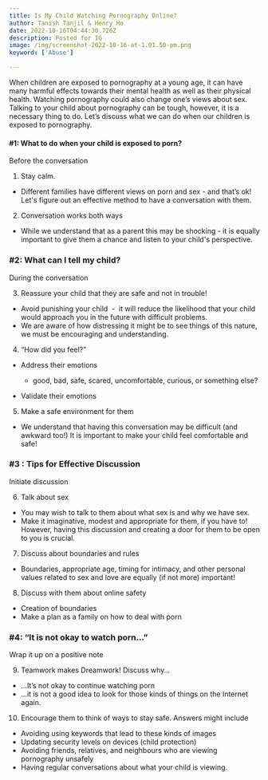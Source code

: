 ```yaml
---
title: Is My Child Watching Pornography Online?
author: Tanish Tanjil & Henry Ho
date: 2022-10-16T04:44:30.726Z
description: Posted for IG
image: /img/screenshot-2022-10-16-at-1.01.50-pm.png
keyword: ['Abuse']

---
```

When children are exposed to pornography at a young age, it can have many harmful effects towards their mental health as well as their physical health. Watching pornography could also change one’s views about sex. Talking to your child about pornography can be tough, however, it is a necessary thing to do. Let’s discuss what we can do when our children is exposed to pornography.

#### \#1: What to do when your child is exposed to porn?

Before the conversation

1. Stay calm.

* Different families have different views on porn and sex - and that’s ok! Let's figure out an effective method to have a conversation with them.

2. Conversation works both ways

* While we understand that as a parent this may be shocking - it is equally important to give them a chance and listen to your child's perspective.

### \#2: What can I tell my child?

During the conversation

3. Reassure your child that they are safe and not in trouble!

* Avoid punishing your child  -  it will reduce the likelihood that your child would approach you in the future with difficult problems.
* We are aware of how distressing it might be to see things of this nature, we must be encouraging and understanding.

4. “How did you feel?”

* Address their emotions

  * good, bad, safe, scared, uncomfortable, curious, or something else? 
* Validate their emotions

5. Make a safe environment for them

* We understand that having this conversation may be difficult (and awkward too!) It is important to make your child feel comfortable and safe!

### \#3 : Tips for Effective Discussion

Initiate discussion

6. Talk about sex

* You may wish to talk to them about what sex is and why we have sex. 
* Make it imaginative, modest and appropriate for them, if you have to! However, having this discussion and creating a door for them to be open to you is crucial.

7. Discuss about boundaries and rules

* Boundaries, appropriate age, timing for intimacy, and other personal values related to sex and love are equally (if not more) important!

8. Discuss with them about online safety

* Creation of boundaries 
* Make a plan as a family on how to deal with porn

### \#4: “It is not okay to watch porn…”

Wrap it up on a positive note

9. Teamwork makes Dreamwork! Discuss why…

* …It’s not okay to continue watching porn
* …it is not a good idea to look for those kinds of things on the Internet again.

10. Encourage them to think of ways to stay safe. Answers might include

* Avoiding using keywords that lead to these kinds of images
* Updating security levels on devices (child protection)
* Avoiding friends, relatives, and neighbours who are viewing pornography unsafely
* Having regular conversations about what your child is viewing.